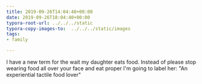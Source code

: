 ```yaml
---
title: 2019-09-26T14:04:40+00:00
date: 2019-09-26T18:04:40+00:00
typora-root-url: ../../../static
typora-copy-images-to:  ../../../static/images
tags:
- family

---
```

I have a new term for the wait my daughter eats food. Instead of please stop wearing food all over your face and eat proper I'm going to label her: "An experiential tactile food lover"
